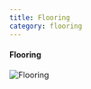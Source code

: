 ```yaml
---
title: Flooring
category: flooring
---
```

#### Flooring

![Flooring](/assets/images/services/flooring/default.jpg)